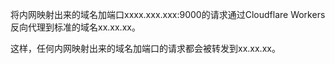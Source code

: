 将内网映射出来的域名加端口xxxx.xxx.xxx:9000的请求通过Cloudflare Workers反向代理到标准的域名xx.xx.xx。

这样，任何内网映射出来的域名加端口的请求都会被转发到xx.xx.xx。
